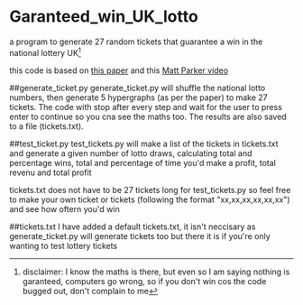 # Garanteed_win_UK_lotto
a program to generate 27 random tickets that guarantee a win in the national lottery UK[^1]

this code is based on [this paper](https://arxiv.org/abs/2307.12430) and this [Matt Parker video](https://www.youtube.com/watch?v=zYkmIxS4ksA)

##generate_ticket.py
generate_ticket.py will shuffle the national lotto numbers, then generate 5 hypergraphs (as per the paper) to make 27 tickets. The code with stop after every step and wait for the user to press enter to continue so you cna see the maths too. The results are also saved to a file (tickets.txt).

##test_ticket.py
test_tickets.py will make a list of the tickets in tickets.txt and generate a given number of lotto draws, calculating total and percentage wins, total and percentage of time you'd make a profit, total revenu and total profit

tickets.txt does not have to be 27 tickets long for test_tickets.py so feel free to make your own ticket or tickets (following the format "xx,xx,xx,xx,xx,xx") and see how oftern you'd win

##tickets.txt
I have added a default tickets.txt, it isn't neccisary as generate_ticket.py will generate tickets too but there it is if you're only wanting to test lottery tickets


[^1]: disclaimer: I know the maths is there, but even so I am saying nothing is garanteed, computers go wrong, so if you don't win cos the code bugged out, don't complain to me
